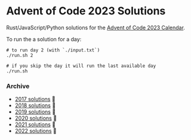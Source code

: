 # Advent of Code 2023 Solutions

Rust/JavaScript/Python solutions for the [Advent of Code 2023 Calendar](https://adventofcode.com/2023).

To run the a solution for a day:

```shell
# to run day 2 (with `./input.txt`)
./run.sh 2

# if you skip the day it will run the last available day
./run.sh
```

### Archive

- [2017 solutions](https://github.com/slint/advent-of-code/tree/2017) 🐍
- [2018 solutions](https://github.com/slint/advent-of-code/tree/2018) 🐍
- [2019 solutions](https://github.com/slint/advent-of-code/tree/2019) 🐍
- [2020 solutions](https://github.com/slint/advent-of-code/tree/2020) 🦀
- [2021 solutions](https://github.com/slint/advent-of-code/tree/2021) 🦀
- [2022 solutions](https://github.com/slint/advent-of-code/tree/2022) 🐍
